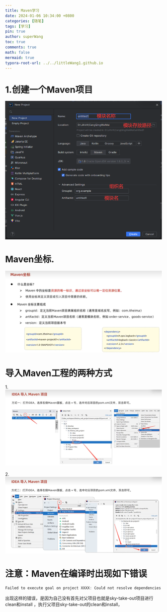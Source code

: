 ```yaml
---
title: Maven学习
date: 2024-01-06 10:34:00 +0800
categories: [随笔]
tags: [学习]
pin: true
author: superWang
toc: true
comments: true
math: false
mermaid: true
typora-root-url: ../../littleWang1.github.io
---
```


# 1.创建一个Maven项目

![image-20240106211036994](/assets/blog_res/2024-01-06-Maven项目学习.assets/1.png)

# Maven坐标.

![image-20240106211211665](/assets/blog_res/2024-01-06-Maven项目学习.assets/image-20240106211211665.png)

# 导入Maven工程的两种方式

1.![image-20240106211521942](/assets/blog_res/2024-01-06-Maven项目学习.assets/image-20240106211521942.png)

2.![image-20240106211941536](/assets/blog_res/2024-01-06-Maven项目学习.assets/image-20240106211941536.png)

# 注意：Maven在编译时出现如下错误

```c
Failed to execute goal on project XXXX: Could not resolve dependencies for project XXXX: Failed to collect dependencies at XXXX
```

出现这样的错误，是因为自己没有首先对父项目也就是sky-take-out项目进行clean和install ，执行父项目sky-take-out的clean和install，
